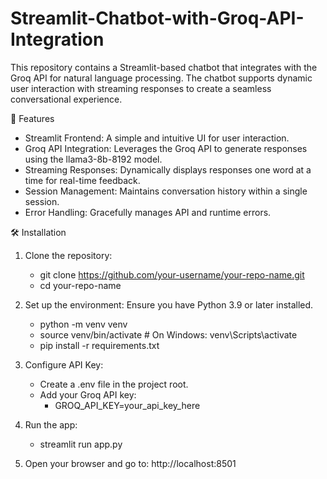 # Streamlit-Chatbot-with-Groq-API-Integration
This repository contains a Streamlit-based chatbot that integrates with the Groq API for natural language processing. The chatbot supports dynamic user interaction with streaming responses to create a seamless conversational experience.



🚀 Features
- Streamlit Frontend: A simple and intuitive UI for user interaction.
- Groq API Integration: Leverages the Groq API to generate responses using the llama3-8b-8192 model.
- Streaming Responses: Dynamically displays responses one word at a time for real-time feedback.
- Session Management: Maintains conversation history within a single session.
- Error Handling: Gracefully manages API and runtime errors.



🛠️ Installation
1. Clone the repository:

    - git clone https://github.com/your-username/your-repo-name.git
    - cd your-repo-name

2. Set up the environment: Ensure you have Python 3.9 or later installed.

    - python -m venv venv
    - source venv/bin/activate  # On Windows: venv\Scripts\activate
    - pip install -r requirements.txt

3. Configure API Key:

    - Create a .env file in the project root.
    - Add your Groq API key:
      - GROQ_API_KEY=your_api_key_here

4. Run the app:

    - streamlit run app.py

5. Open your browser and go to: http://localhost:8501
